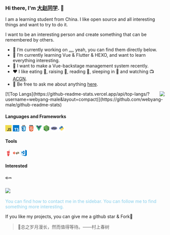 ### Hi there, I'm [大赵同学](https://www.zzychaser.top). 👋

I am a learning student from China. I like open source and all interesting things and want to try to do it.

I want to be an interesting person and create something that can be remembered by others.

- 🔭 I’m currently working on [...](https://github.com/YunYouJun), yeah, you can find them directly below.
- 🌱 I’m currently learning Vue & Flutter & HEXO, and want to learn everything interesting.
- 🤔 I want to make a Vue-backstage management system recently.
- ❤️ I like eating 🍉, raising 🐓, reading 📖, sleeping in 🛌 and watching 📺 [ACGN](https://en.wikipedia.org/wiki/ACG_(subculture)).
- 💬 Be free to ask me about anything [here](https://github.com/webyang-male/webyang-male.github.io/issues).

<img align="right" src="https://github-readme-stats.vercel.app/api?username=webyang-male&show_icons=true&icon_color=0078e7&title_color=0078e7">
[![Top Langs](https://github-readme-stats.vercel.app/api/top-langs/?username=webyang-male&layout=compact)](https://github.com/webyang-male/github-readme-stats)

#### Languages and Frameworks

<code><img height="20" src="https://raw.githubusercontent.com/github/explore/80688e429a7d4ef2fca1e82350fe8e3517d3494d/topics/javascript/javascript.png"></code>
<code><img height="20" src="https://raw.githubusercontent.com/github/explore/80688e429a7d4ef2fca1e82350fe8e3517d3494d/topics/typescript/typescript.png"></code>
<code><img height="20" src="https://raw.githubusercontent.com/github/explore/80688e429a7d4ef2fca1e82350fe8e3517d3494d/topics/css/css.png"></code>
<code><img height="20" src="https://raw.githubusercontent.com/github/explore/80688e429a7d4ef2fca1e82350fe8e3517d3494d/topics/html/html.png"></code>
<code><img height="20" src="https://raw.githubusercontent.com/github/explore/80688e429a7d4ef2fca1e82350fe8e3517d3494d/topics/vue/vue.png"></code>
<code><img height="20" src="https://raw.githubusercontent.com/github/explore/80688e429a7d4ef2fca1e82350fe8e3517d3494d/topics/nodejs/nodejs.png"></code>
<code><img height="20" src="https://raw.githubusercontent.com/github/explore/80688e429a7d4ef2fca1e82350fe8e3517d3494d/topics/php/php.png"></code>
<code><img height="20" src="https://raw.githubusercontent.com/github/explore/80688e429a7d4ef2fca1e82350fe8e3517d3494d/topics/python/python.png"></code>


#### Tools

<code><img height="20" src="https://raw.githubusercontent.com/github/explore/80688e429a7d4ef2fca1e82350fe8e3517d3494d/topics/gulp/gulp.png"></code>
<code><img height="20" src="https://raw.githubusercontent.com/github/explore/80688e429a7d4ef2fca1e82350fe8e3517d3494d/topics/git/git.png"></code>
<code><img height="20" src="https://raw.githubusercontent.com/github/explore/80688e429a7d4ef2fca1e82350fe8e3517d3494d/topics/visual-studio-code/visual-studio-code.png"></code>



#### Interested


#### <code><img height="20" src="https://raw.githubusercontent.com/github/explore/80688e429a7d4ef2fca1e82350fe8e3517d3494d/topics/unity/unity.png"></code>
<code><img height="20" src="https://simpleicons.org/icons/adobeaftereffects.svg"></code>


<font style="color:skyblue;">You can find how to contact me in the sidebar. You can follow me to find something more interesting.</font>

If you like my projects, you can give me a github star & Fork💖

> 🌸总之岁月漫长，然而值得等待。——村上春树
